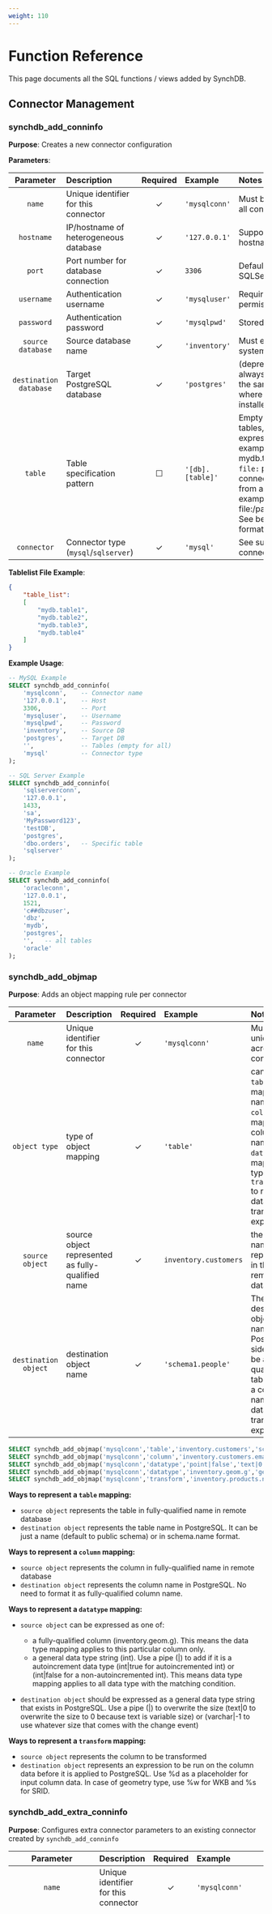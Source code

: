 ```yaml
---
weight: 110
---
```

# Function Reference

This page documents all the SQL functions / views added by SynchDB.

## **Connector Management**

### **synchdb_add_conninfo**

**Purpose**: Creates a new connector configuration

**Parameters**:

| Parameter | Description | Required | Example | Notes |
|:-:|:-|:-:|:-|:-|
| `name` | Unique identifier for this connector | ✓ | `'mysqlconn'` | Must be unique across all connectors |
| `hostname` | IP/hostname of heterogeneous database | ✓ | `'127.0.0.1'` | Support IPv4, IPv6, and hostnames |
| `port` | Port number for database connection | ✓ | `3306` | Default: MySQL(3306), SQLServer(1433) |
| `username` | Authentication username | ✓ | `'mysqluser'` | Requires appropriate permissions |
| `password` | Authentication password | ✓ | `'mysqlpwd'` | Stored securely |
| `source database` | Source database name | ✓ | `'inventory'` | Must exist in source system |
| `destination database` | Target PostgreSQL database | ✓ | `'postgres'` | (deprecated) will always be adjusted to the same database where SynchDB is installed |
| `table` | Table specification pattern | ☐ | `'[db].[table]'` | Empty = replicate all tables, support regular expressions (for example, mydb.testtable*), use `file:` prefix to make connector read table list from a JSON file (for example, file:/path/to/filelist.json). See below for file format |
| `connector` | Connector type (`mysql`/`sqlserver`) | ✓ | `'mysql'` | See supported connectors above |

**Tablelist File Example**:
```json
{
    "table_list":
    [
        "mydb.table1",
        "mydb.table2",
        "mydb.table3",
        "mydb.table4"
    ]
}
```

**Example Usage**:
```sql
-- MySQL Example
SELECT synchdb_add_conninfo(
    'mysqlconn',    -- Connector name
    '127.0.0.1',    -- Host
    3306,           -- Port
    'mysqluser',    -- Username
    'mysqlpwd',     -- Password
    'inventory',    -- Source DB
    'postgres',     -- Target DB
    '',             -- Tables (empty for all)
    'mysql'         -- Connector type
);

-- SQL Server Example
SELECT synchdb_add_conninfo(
    'sqlserverconn',
    '127.0.0.1',
    1433,
    'sa',
    'MyPassword123',
    'testDB',
    'postgres',
    'dbo.orders',   -- Specific table
    'sqlserver'
);

-- Oracle Example
SELECT synchdb_add_conninfo(
    'oracleconn',
    '127.0.0.1',
    1521,
    'c##dbzuser',
    'dbz',
    'mydb',
    'postgres',
    '',   -- all tables
    'oracle'
);
```

### **synchdb_add_objmap**

**Purpose**: Adds an object mapping rule per connector

| Parameter | Description | Required | Example | Notes |
|:-:|:-|:-:|:-|:-|
| `name` | Unique identifier for this connector | ✓ | `'mysqlconn'` | Must be unique across all connectors |
| `object type` | type of object mapping | ✓ | `'table'` | can be `table` to map a table name, `column` to map a column name, `datatype` to map a data type, or `transform` to run a data transform expression |
| `source object` | source object represented as fully-qualified name | ✓ | `inventory.customers` | the object name as represented in the remote database |
| `destination object` | destination object name | ✓ | `'schema1.people'` | The destination object name in PostgreSQL side. Can be a fully-qualified table name, a column name, a data type or transform expression |

```sql
SELECT synchdb_add_objmap('mysqlconn','table','inventory.customers','schema1.people');
SELECT synchdb_add_objmap('mysqlconn','column','inventory.customers.email','contact');
SELECT synchdb_add_objmap('mysqlconn','datatype','point|false','text|0');
SELECT synchdb_add_objmap('mysqlconn','datatype','inventory.geom.g','geometry|0');
SELECT synchdb_add_objmap('mysqlconn','transform','inventory.products.name','''>>>>>'' || ''%d'' || ''<<<<<''');
```
**Ways to represent a `table` mapping:**
* `source object` represents the table in fully-qualified name in remote database
* `destination object` represents the table name in PostgreSQL. It can be just a name (default to public schema) or in schema.name format. 

**Ways to represent a `column` mapping:**
* `source object` represents the column in fully-qualified name in remote database
* `destination object` represents the column name in PostgreSQL. No need to format it as fully-qualified column name.

**Ways to represent a `datatype` mapping:**
* `source object` can be expressed as one of:
    * a fully-qualified column (inventory.geom.g). This means the data type mapping applies to this particular column only.
    * a general data type string (int). Use a pipe (|) to add if it is a autoincrement data type (int|true for autoincremented int) or (int|false for a non-autoincremented int). This means data type mapping applies to all data type with the matching condition.

* `destination object` should be expressed as a general data type string that exists in PostgreSQL. Use a pipe (|) to overwrite the size (text|0 to overwrite the size to 0 because text is variable size) or (varchar|-1 to use whatever size that comes with the change event)

**Ways to represent a `transform` mapping:**
* `source object` represents the column to be transformed
* `destination object` represents an expression to be run on the column data before it is applied to PostgreSQL. Use %d as a placeholder for input column data. In case of geometry type, use %w for WKB and %s for SRID. 

### **synchdb_add_extra_conninfo**

**Purpose**: Configures extra connector parameters to an existing connector created by `synchdb_add_conninfo`

| Parameter | Description | Required | Example | Notes |
|:-:|:-|:-:|:-|:-|
| `name` | Unique identifier for this connector | ✓ | `'mysqlconn'` | Must be unique across all connectors |
| `ssl_mode` | SSL mode | ☐ | `'verify_ca'` | can be one of: <br><ul><li> "disabled" - no SSL is used. </li><li> "preferred" - SSL is used if server supports it. </li><li> "required" - SSL must be used to establish a connection. </li><li> "verify_ca" - connector establishes TLS with the server and will also verify server's TLS certificate against configured truststore. </li><li> "verify_identity" - same behavior as verify_ca but it also checks the server certificate's common name to match the hostname of the system. |
| `ssl_keystore` | keystore path | ☐ | `/path/to/keystore` | path to the keystore file |
| `ssl_keystore_pass` | keystore password | ☐ | `'mykeystorepass'` | password to access the keystore file |
| `ssl_truststore` | trust store path | ☐ | `'/path/to/truststore'` | path to the truststore file |
| `ssl_truststore_pass` | trust store password | ☐ | `'mytruststorepass'` | password to access the truststore file |


```sql
SELECT synchdb_add_extra_conninfo('mysqlconn', 'verify_ca', '/path/to/keystore', 'mykeystorepass', '/path/to/truststore', 'mytruststorepass');
```

### **synchdb_del_extra_conninfo**

**Purpose**: Deletes extra connector paramters created by `synchdb_add_extra_conninfo`
```sql
SELECT synchdb_del_extra_conninfo('mysqlconn');
```

### **synchdb_del_conninfo**

**Purpose**: Deletes connector information created by `synchdb_add_conninfo`
```sql
SELECT synchdb_del_extra_conninfo('mysqlconn');
```

### **synchdb_del_objmap**

**Purpose**: Disables object mapping records created by `synchdb_add_objmap`

| Parameter | Description | Required | Example | Notes |
|:-:|:-|:-:|:-|:-|
| `name` | Unique identifier for this connector | ✓ | `'mysqlconn'` | Must be unique across all connectors |
| `object type` | type of object mapping | ✓ | `'table'` | can be `table` to map a table name, `column` to map a column name, `datatype` to map a data type, or `transform` to run a data transform expression |
| `source object` | source object represented as fully-qualified name | ✓ | `inventory.customers` | the object name as represented in the remote database |

```sql
SELECT synchdb_del_extra_conninfo('mysqlconn', 'transform', 'inventory.products.name');
```

## **Basic Control Functions**

### **synchdb_start_engine_bgw**

**Purpose**: Starts a connector
```sql
SELECT synchdb_start_engine_bgw('mysqlconn');
```
You may also include snapshot mode to start the connector with, otherwise the `initial` mode will be used by default. See below for list of different snapshot modes.
```sql
-- capture table schema and proceed to stream new changes
SELECT synchdb_start_engine_bgw('mysqlconn', 'no_data');

-- always re-capture table schema, existing data and proceed to stream new changes
SELECT synchdb_start_engine_bgw('mysqlconn', 'always');
```

### **synchdb_pause_engine**

**Purpose**: Temporarily halts a running connector
```sql
SELECT synchdb_pause_engine_bgw('mysqlconn');
```

### **synchdb_resume_engine**

**Purpose**: Resumes a paused connector
```sql
SELECT synchdb_resume_engine('mysqlconn');
```

### **synchdb_stop_engine_bgw**

**Purpose**: Terminates a connector
```sql
SELECT synchdb_stop_engine('mysqlconn');
```

### **synchdb_reload_objmap**

**Purpose**: Causes a connector to load object mapping rules again
```sql
SELECT synchdb_reload_objmap('mysqlconn');
```

## **State Management**

### **synchdb_state_view**

**Purpose**: Monitors connector states and status

```sql
SELECT * FROM synchdb_state_view();
```

**Return Fields**:

| Field | Description | Type |
|-|-|-|
| `name` | Associated connector name | Text |
| `connector_type` | Connector type (`mysql` or `sqlserver`) | Text |
| `pid` | Worker process ID | Integer |
| `stage` | Current connector stage | Text |
| `state` | Current connector state | Text |
| `err` | Latest error message | Text |
| `last_dbz_offset` | Last recorded Debezium offset | JSON |

**Possible States**:

- 🔴 `stopped` - Inactive
- 🟡 `initializing` - Starting up
- 🟠 `paused` - Temporarily halted
- 🟢 `syncing` - Actively polling
- 🔵 `parsing` - Processing events
- 🟣 `converting` - Transforming data
- ⚪ `executing` - Applying changes
- 🟤 `updating offset` - Updating checkpoint
- 🟨 `restarting` - Reinitializing
- ⚪ `dumping memory` - JVM is prepaaring to dump memory info in log file
- ⚫ `unknown` - Indeterminate state

**Possible Stages**:

- `initial snapshot` - connector is performing initial snapshot (building table schema and optionally the initial data)
- `change data capture` - connector is streaming subsequent table changes (CDC)
- `schema sync` - connector is copying table schema only

### **synchdb_stats_view**

**Purpose**: Collects connector processing statistics cumulatiely

```sql
SELECT * FROM synchdb_stats_view();
```

| Field | Description | Type |
|-|-|-|
| name | Associated connector name | Text |
| ddls | Number of DDLs operations completed | Bigint |
| dmls | Number of DMLs operations completed | Bigint |
| reads | Number of READ events completed during initial snapshot stage | Bigint |
| creates | Number of CREATES events completed during CDC stage | Bigint |
| updates | Number of UPDATES events completed during CDC stage | Bigint |
| deletes | Number of DELETES events completed during CDC stage | Bigint |
| bad_events | Number of bad events ignored (such as empty events, unsupported DDL events..etc) | Bigint |
| total_events | Total number of events processed (including bad_events) | Bigint |
| batches_done | Number of batches completed | Bigint |
| avg_batch_size | Average batch size (total_events / batches_done) | Bigint |

### **synchdb_reset_stats**

**Purpose**: Resets all statistic information of given connector name

```sql
SELECT synchdb_reset_stats('mysqlconn');
```

### **synchdb_set_offset**

**Purpose**: Configures custom start position

**Example for MySQL**:
```sql
SELECT synchdb_set_offset(
    'mysqlconn', 
    '{"ts_sec":1725644339,"file":"mysql-bin.000004","pos":138466,"row":1,"server_id":223344,"event":2}'
);
```

**Example for SQL Server**:
```sql
SELECT synchdb_set_offset(
    'sqlserverconn',
    '{"event_serial_no":1,"commit_lsn":"00000100:00000c00:0003","change_lsn":"00000100:00000c00:0002"}'
);
```

### **synchdb_log_jvm_meminfo**

**Purpose**: Cause the Java Virtual Machine (JVM) to log the current heap and non-heap usages statistics.
```sql
SELECT synchdb_log_jvm_meminfo('mysqlconn');
```

Check the PostgreSQL log file:
```
2024-12-09 14:34:21.910 PST [25491] LOG:  Requesting memdump for mysqlconn connector
2024-12-09 14:34:21 WARN  DebeziumRunner:297 - Heap Memory:
2024-12-09 14:34:21 WARN  DebeziumRunner:298 -   Used: 19272600 bytes
2024-12-09 14:34:21 WARN  DebeziumRunner:299 -   Committed: 67108864 bytes
2024-12-09 14:34:21 WARN  DebeziumRunner:300 -   Max: 2147483648 bytes
2024-12-09 14:34:21 WARN  DebeziumRunner:302 - Non-Heap Memory:
2024-12-09 14:34:21 WARN  DebeziumRunner:303 -   Used: 42198864 bytes
2024-12-09 14:34:21 WARN  DebeziumRunner:304 -   Committed: 45023232 bytes
2024-12-09 14:34:21 WARN  DebeziumRunner:305 -   Max: -1 bytes

```

### **synchdb_att_view**

**Purpose**: Displays a side-by-side view of a connector's data type, name mapping and transform rule relationships between foreign and local tables.

```sql
SELECT * FROM synchdb_att_view();
```

**Return Fields**:

| Field | Description | Type |
|-|-|-|
| `name` | Connector identifier | Text |
| `attnum` | Attribute number | Integer |
| `ext_tbname` | table name as appeared remotely | Text |
| `pg_tbname` | mapped table name in PostgreSQL | Text |
| `ext_attname` | column name as appeared remotely | Text |
| `pg_attname` | mapped column name in PostgreSQL | Text |
| `ext_atttypename` | data type as appeared remotely | Text |
| `pg_atttypename` | mapped data type in PostgreSQL | Text |
| `transform` | transform expression | Text |

## **Snapshot Management**

### **synchdb_restart_connector**

**Purpose**: Reinitializes connector with specified snapshot mode

**Snapshot Modes**:

| Mode | Description | Use Case |
|:-:|-|-|
| `always` | Full snapshot on every start | Complete data verification |
| `initial` | First-time snapshot only | Normal operations |
| `initial_only` | One-time snapshot, then stop | Data migration |
| `no_data` | Structure only, no data | Schema synchronization |
| `never` | Skip snapshot, stream only | Real-time updates |
| `recovery` | Rebuilds from source | Disaster recovery |
| `when_needed` | Conditional snapshot | Automatic recovery |
| `schemasync` | Structure only, no data, no CDC | normal operations |

**Example**:
```sql
-- Restart with specific snapshot mode
SELECT synchdb_restart_connector('mysqlconn', 'initial');

-- Start with specific snapshot mode
SELECT synchdb_start_engine_bgw('mysqlconn', 'always');
```

---
📝 **Additional Notes**:

- Always validate connector configuration before starting
- Monitor system resources during snapshot operations
- Back up PostgreSQL destination database before major operations
- Test connectivity from PostgreSQL server to source database
- Ensure source database has required permissions configured
- Regular monitoring of error logs recommended